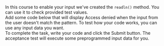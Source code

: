 In this course to enable your input we've created the `readln()` method. You can use it to check provided test values.
\
Add some code below that will display Access denied when the input from the user doesn't match the pattern. To test how your code works, you can use any input data you want.
\
To complete the task, write your code and click the Submit button. The acceptance test will execute some preprogrammed input data for you.